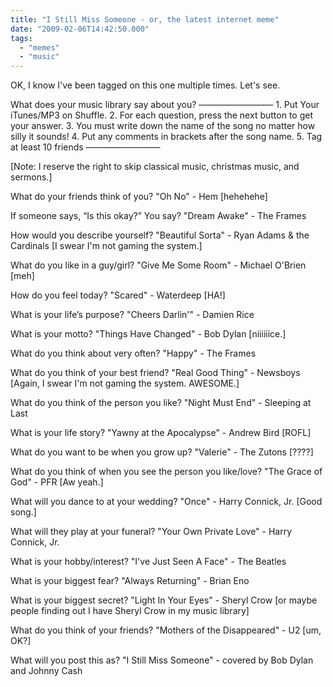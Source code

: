 ```yaml
---
title: "I Still Miss Someone - or, the latest internet meme"
date: "2009-02-06T14:42:50.000"
tags: 
  - "memes"
  - "music"
---
```


OK, I know I've been tagged on this one multiple times. Let's see.

What does your music library say about you? ————————– 1. Put Your iTunes/MP3 on Shuffle. 2. For each question, press the next button to get your answer. 3. You must write down the name of the song no matter how silly it sounds! 4. Put any comments in brackets after the song name. 5. Tag at least 10 friends ————————–

\[Note: I reserve the right to skip classical music, christmas music, and sermons.\]

What do your friends think of you? "Oh No" - Hem \[hehehehe\]

If someone says, “Is this okay?” You say? "Dream Awake" - The Frames

How would you describe yourself? "Beautiful Sorta" - Ryan Adams & the Cardinals \[I swear I'm not gaming the system.\]

What do you like in a guy/girl? "Give Me Some Room" - Michael O'Brien \[meh\]

How do you feel today? "Scared" - Waterdeep \[HA!\]

What is your life’s purpose? "Cheers Darlin'" - Damien Rice

What is your motto? "Things Have Changed" - Bob Dylan \[niiiiiice.\]

What do you think about very often? "Happy" - The Frames

What do you think of your best friend? "Real Good Thing" - Newsboys \[Again, I swear I'm not gaming the system. AWESOME.\]

What do you think of the person you like? "Night Must End" - Sleeping at Last

What is your life story? "Yawny at the Apocalypse" - Andrew Bird \[ROFL\]

What do you want to be when you grow up? "Valerie" - The Zutons \[????\]

What do you think of when you see the person you like/love? "The Grace of God" - PFR \[Aw yeah.\]

What will you dance to at your wedding? "Once" - Harry Connick, Jr. \[Good song.\]

What will they play at your funeral? "Your Own Private Love" - Harry Connick, Jr.

What is your hobby/interest? "I've Just Seen A Face" - The Beatles

What is your biggest fear? "Always Returning" - Brian Eno

What is your biggest secret? "Light In Your Eyes" - Sheryl Crow \[or maybe people finding out I have Sheryl Crow in my music library\]

What do you think of your friends? "Mothers of the Disappeared" - U2 \[um, OK?\]

What will you post this as? "I Still Miss Someone" - covered by Bob Dylan and Johnny Cash
